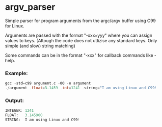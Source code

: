 # argv_parser
Simple parser for program arguments from the argc/argv buffer using C99 for Linux.

Arguments are passed with the format "-xxx=yyy" where you can assign values to keys. (Altough the code does not utlizise any standard keys. Only simple (and slow) string matching)

Some commands can be in the format "-xxx" for callback commands like -help.

### Example:

```C
gcc -std=c99 argument.c -O0 -o argument
./argument -float=3.1459 -int=1241 -string="I am using Linux and C99!
```

### Output:
```C
INTEGER: 1241
FLOAT:   3.145900
STRING:  I am using Linux and C99!
```
